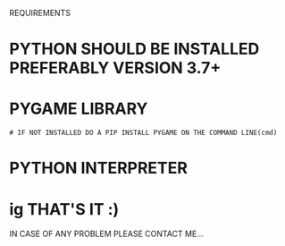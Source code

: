 REQUIREMENTS


# PYTHON SHOULD BE INSTALLED PREFERABLY VERSION 3.7+
# PYGAME LIBRARY
	# IF NOT INSTALLED DO A PIP INSTALL PYGAME ON THE COMMAND LINE(cmd)
# PYTHON INTERPRETER
# ig THAT'S IT :) 

IN CASE OF ANY PROBLEM PLEASE CONTACT ME... 